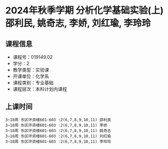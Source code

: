 # 2024年秋季学期 分析化学基础实验(上) 邵利民, 姚奇志, 李娇, 刘红瑜, 李玲玲






## 课程信息

- 课程号：019149.02
- 学分：2
- 教学类型：实验课
- 开课单位：化学系
- 课程类别：专业基础
- 课程层次：本科计划内课程

## 上课时间

```
3~18周 东区环资楼601-603 :2(6,7,8,9,10,11) 邵利民
3~18周 东区环资楼601-603 :2(6,7,8,9,10,11) 李娇
3~18周 东区环资楼601-603 :2(6,7,8,9,10,11) 姚奇志
3~18周 东区环资楼601-603 :2(6,7,8,9,10,11) 刘红瑜
3~18周 东区环资楼601-603 :2(6,7,8,9,10,11) 李玲玲
```

